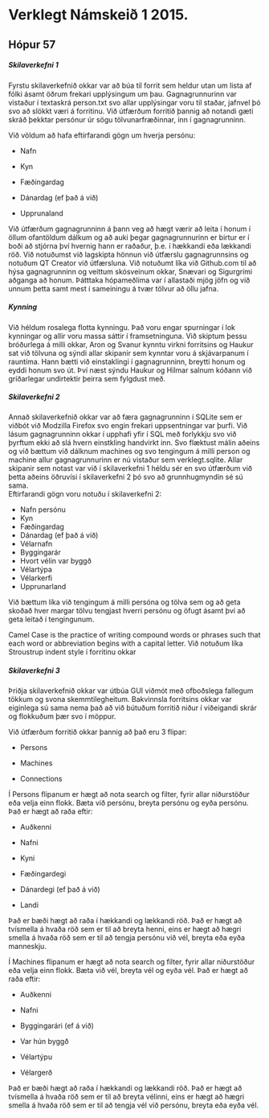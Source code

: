 ﻿# Verklegt Námskeið 1 2015. 
## Hópur 57




  



##### Skilaverkefni 1


Fyrstu skilaverkefnið okkar var að búa til forrit sem heldur utan um lista af fólki ásamt öðrum frekari upplýsingum um þau. 
Gagnagrunnurinn var vistaður í textaskrá person.txt svo allar upplýsingar voru til staðar, jafnvel þó svo að slökkt væri á forritinu. 
Við útfærðum forritið þannig að notandi gæti skráð þekktar persónur úr sögu tölvunarfræðinnar, inn í gagnagrunninn.  

Við völdum að hafa eftirfarandi gögn um hverja persónu: 


* Nafn
* Kyn 

* Fæðingardag

* Dánardag (ef það á við)

* Upprunaland  
  


Við útfærðum gagnagrunninn á þann veg að hægt værir að leita í honum í öllum ofantöldum dálkum og að auki þegar gagnagrunnurinn er birtur er í boði að stjórna því
hvernig hann er raðaður, þ.e. í hækkandi eða lækkandi röð. Við notuðumst við lagskipta hönnun við útfærslu gagnagrunnsins og notuðum QT Creator við útfærsluna. 
Við notuðumt líka við Github.com til að hýsa gagnagrunninn og veittum skósveinum okkar, Snævari og Sigurgrími aðganga að honum. Þátttaka hópameðlima var í allastaði 
mjög jöfn og við unnum þetta samt mest í sameiningu á tvær tölvur að öllu jafna.



##### Kynning 

Við héldum rosalega flotta kynningu. Það voru engar spurningar í lok kynningar og allir voru 
massa sáttir í framsetninguna. Við skiptum þessu bróðurlega á milli okkar, Aron og Svanur kynntu virkni forritsins og Haukur sat við tölvuna og sýndi allar skipanir 
sem kynntar 
voru á skjávarpanum í rauntíma. Hann bætti við einstaklingi í gagnagrunninn, breytti honum og eyddi honum svo út. Því næst sýndu Haukur og Hilmar salnum kóðann við 
gríðarlegar undirtektir þeirra sem fylgdust með.



##### Skilaverkefni 2
Annað skilaverkefnið okkar var að færa gagnagrunninn í SQLite sem er viðbót við Modzilla Firefox svo engin frekari uppsentningar var þurfi. Við 
lásum gagnagrunninn okkar í upphafi yfir í SQL með forlykkju svo við þyrftum ekki að slá hvern einstkling handvirkt inn. Svo flæktust málin aðeins og við bættum við 
dálknum machines og svo tengingum á milli person og machine allur gagnagrunnurinn er nú vistaður sem verklegt.sqlite. Allar skipanir sem notast var við í 
skilaverkefni 1 héldu sér en svo útfærðum við þetta aðeins öðruvísi í skilaverkefni 2 þó svo að grunnhugmyndin sé sú sama.  
Eftirfarandi gögn voru notuðu í 
skilaverkefni 2:


* Nafn persónu
* Kyn 
* Fæðingardag
* Dánardag (ef það á við)
* Vélarnafn
* Byggingarár
* Hvort vélin var byggð
* Vélartýpa
* Vélarkerfi
* Upprunarland  



Við bættum líka við tengingum á milli persóna og tölva sem og að geta skoðað hver margar tölvu tengjast hverri persónu og öfugt ásamt því að geta leitað í tengingunum.

Camel Case is the practice of writing compound words or phrases such that each word or abbreviation begins with a capital letter.
Við notuðum líka Stroustrup indent style í forritinu okkar  
  
##### Skilaverkefni 3  

Þriðja skilaverkefnið okkar var útbúa GUI viðmót með ofboðslega fallegum tökkum og svona skemmtilegheitum. Bakvinnsla forritsins okkar var eiginlega sú sama nema það 
að við bútuðum forritið niður í viðeigandi skrár og flokkuðum þær svo í möppur.  

Við útfærðum forritið okkar þannig að það eru 3 flipar:  

* Persons

* Machines 

* Connections  
  


Í Persons flipanum er hægt að nota search og filter, fyrir allar niðurstöður eða velja einn flokk. Bæta við persónu, breyta persónu og  eyða persónu. Það er hægt að 
raða eftir:  

* Auðkenni

* Nafni 

* Kyni

* Fæðingardegi

* Dánardegi (ef það á við)

* Landi  
  


Það er bæði hægt að raða í hækkandi og lækkandi röð. Það er hægt að tvísmella á hvaða röð sem er til að breyta henni, eins er hægt að hægri smella á hvaða röð sem er 
til að tengja persónu við vél, breyta eða eyða manneskju.      



Í Machines flipanum er hægt að nota search og filter, fyrir allar niðurstöður eða velja einn flokk. Bæta við vél, breyta vél og  eyða vél. Það er hægt að raða eftir:  

* Auðkenni

* Nafni 

* Byggingarári (ef á við)

* Var hún byggð

* Vélartýpu

* Vélargerð  
  


Það er bæði hægt að raða í hækkandi og lækkandi röð. Það er hægt að tvísmella á hvaða röð sem er til að breyta vélinni, eins er hægt að hægri smella á hvaða röð sem 
er til að tengja vél við persónu, breyta eða eyða vél.